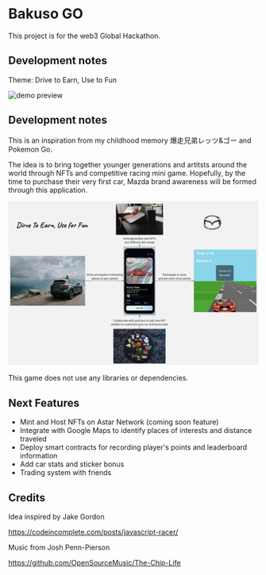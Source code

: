 # Bakuso GO

This project is for the web3 Global Hackathon.

## Development notes

Theme: Drive to Earn, Use to Fun

![demo preview](./demo.gif?raw=true)

## Development notes

This is an inspiration from my childhood memory 爆走兄弟レッツ&ゴー and Pokemon Go.

The idea is to bring together younger generations and artitsts around the world through NFTs and competitive racing mini game. Hopefully, by the time to purchase their very first car, Mazda brand awareness will be formed through this application.

![workflow diagram](./assets/images/workflow.jpg?raw=true)

This game does not use any libraries or dependencies.

## Next Features

- Mint and Host NFTs on Astar Network (coming soon feature)
- Integrate with Google Maps to identify places of interests and distance traveled
- Deploy smart contracts for recording player's points and leaderboard information
- Add car stats and sticker bonus
- Trading system with friends

## Credits

Idea inspired by Jake Gordon

https://codeincomplete.com/posts/javascript-racer/

Music from Josh Penn-Pierson

https://github.com/OpenSourceMusic/The-Chip-Life
